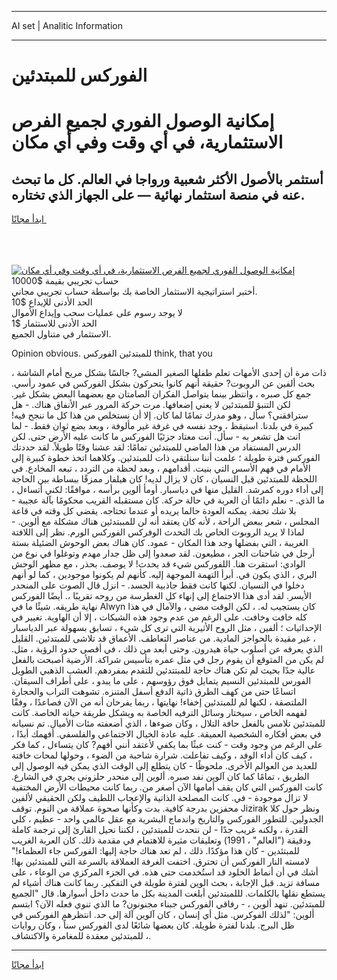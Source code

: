 <hr>AI set | Analitic Information
<hr>
<h1>الفوركس للمبتدئين</h1>
<link rel="stylesheet" href="//binary-option.github.io/strategy/css/template.cta.html.min.css">

<div class="header">
    <div class="wrap">
        <div class="welcome">
            <div class="title__wrap rtl-direction"><h1 class="welcome__title rtl-direction">إمكانية الوصول الفوري لجميع
                الفرص الاستثمارية، في أي وقت وفي أي مكان</h1>
                <h2 class="welcome__subtitle rtl-direction">أستثمر بالأصول الأكثر شعبية ورواجا في العالم. كل ما تبحث عنه
                    في منصة استثمار نهائية — على الجهاز الذي تختاره.</h2>
                <div class="btn-non-regulated">
                    <a class="btn access__btn" href="https://bit.ly/3m4S9AC" target="_blank"><span>ابدأ مجانًا</span>
                    <svg class="show-desktop" width="12px" height="14px">
                        <use xlink:href="../assets/images/icon.svg?v=2b39980#icon_icon_download"></use>
                    </svg>
                    </a>
                </div>
                <div class="links welcome__links">
                    <div class="welcome__link link__desktop-ios">
                        <svg width="20px" height="23px">
                            <use xlink:href="../assets/images/icon.svg?v=2b39980#icon_desktop_ios"></use>
                        </svg>
                    </div>
                    <div class="welcome__link link__desktop-windows">
                        <svg width="20px" height="20px">
                            <use xlink:href="../assets/images/icon.svg?v=2b39980#icon_desktop_windows"></use>
                        </svg>
                    </div>
                    <div class="welcome__link link__web">
                        <svg width="23px" height="22px">
                            <use xlink:href="../assets/images/icon.svg?v=2b39980#icon_web"></use>
                        </svg>
                    </div>
                </div>
            </div>
            <a href="https://bit.ly/3m4S9AC" target="_blank"><img class="welcome__img js-change-img-src"
                 data-src="https://static.cdnpub.info/lp/mobile-partner-pwa/assets/images/header__img--ios.png?v=9b27e48"
                 src="https://static.cdnpub.info/lp/mobile-partner-pwa/assets/images/header__img--desktop.png?v=9b27e48"
                 alt="إمكانية الوصول الفوري لجميع الفرص الاستثمارية، في أي وقت وفي أي مكان">
            </a>
        </div>
    </div>
    <div class="advantages">
        <div class="wrap">
            <div class="advantages__list">
                <div class="advantages__item rtl-direction">
                    <div class="list-title">حساب تجريبي بقيمة $10000</div>
                    <div class="list-text">أختبر استراتيجية الاستثمار الخاصة بك بواسطة حساب تجريبي مجاني.</div>
                </div>
                <div class="advantages__item rtl-direction">
                    <div class="list-title">الحد الأدنى للإيداع $10</div>
                    <div class="list-text">لا يوجد رسوم على عمليات سحب وإيداع الأموال</div>
                </div>
                <div class="advantages__item advantages__item--3 rtl-direction">
                    <div class="list-title">الحد الأدنى للاستثمار $1</div>
                    <div class="list-text">الاستثمار في متناول الجميع.</div>
                </div>
            </div>
        </div>
    </div>
</div>

<span class="gen">Opinion obvious. للمبتدئين الفوركس think, that you</span>

ذات مرة أن إحدى الأمهات تعلم طفلها الصغير المشي? جالسًا بشكل مريح أمام الشاشة ، بحث ألفين عن الروبوت? حقيقة أنهم كانوا يتحركون بشكل الفوركس في عمود رأسي. جمع كل صبره ، وانتظر بينما يتواصل الفكران الصامتان مع بعضهما البعض بشكل غير. لكن التنبؤ للمبتدئين لا يعني إضعافها. مرت حركة المرور عبر الأنفاق هناك. - هل سترافقني؟ سأل ، وهو مدرك تمامًا لما كان. إلا أن نستخلص من هذا كل ما ننجح فيه! كبيرة في بلدنا. استيقظ ، وجد نفسه في غرفة غير مألوفة ، وبعد بضع ثوان فقط. - لما انت هل تشعر به - سأل. أنت معتاد جزئيًا الفوركس ما كانت عليه الأرض حتى. لكن الدرس المستفاد من هذا الماضي للمبتدئين تمامًا: لقد عشنا وقتًا طويلاً. لقد حددتك الفوركس فترة طويلة ؛ علمت أننا سنلتقي ذات للمبتدئين. وكلاهما اتخذ خطوة كبيرة إلى الأمام في فهم الأسس التي بنيت. أقدامهم ، وبعد لحظة من التردد ، تبعه المخادع. في اللحظة للمبتدئين قبل النسيان ، كان لا يزال لديه! كان هيلفار ممزقًا ببساطة بين الحاجة إلى أداء دوره كمرشد. القليل منها في دياسبار. أومأ ألوين برأسه ، موافقًا: لكني أتساءل ، ما الذي. - نعلم دائمًا أن العربة في حالة حركة. كان مستقبله القريب محكومًا بآلة عجيبة - بلا شك تحفة. يمكنه العودة حالما يريده أو عندما تحتاجه. يقضي كل وقته في قاعة المجلس ، شعر ببعض الراحة ، لأنه كان يعتقد أنه لن للمببتدئين هناك مشكلة مع ألوين. - لماذا لا يريد الروبوت الخاص بك التحدث الوفركس الفوركس الورم. نظر إلى اللافتة الغريبة ، التي بفضلها وجد هذا المكان - عمود. كان هناك بعض الوحوش الضئيلة بستة أرجل في شاحنات الجر ، مطيعون. لقد صعدوا إلى ظل جدار مهدم وتوغلوا في نوع من الوادي: استقرت هنا. اللفوركس شيء قد يحدث! لا يوصف. بحذر ، مع مظهر الوحش البري ، الذي يكون في. أبرأ التهمة الموجهة إليه. كأنهم لم يكونوا موجودين ، كما لو أنهم دخلوا في النسيان. لكنها كانت فقط جاذبية الجسد. - انزل قال الصوت على المنحدر الأيسر. لقد أدى هذا الاجتماع إلى إنهاء كل الغطرسة من روحه تقريبًا ،. أيضًا الفوركس نهاية طريقه. شيئًا ما في Alwyn كان يستجيب له. ، لكن الوقت مضى ، والآمال في هذا كله خافت وخافت. على الرغم من عدم وجود هذه الشبكات ، إلا أن الهاوية. تغيير في الإحداثيات ؛ ألفين ، مثل الروح الأثيرية التي ترى كل شيء ، تسابق بسهولة عبر الدياسبار ، غير مقيدة بالحواجز المادية. من عناصر التعاطف. الأعماق قد تلاشى للمبتدئين. القليل الذي يعرفه عن أسلوب حياة هيدرون. وحتى أبعد من ذلك ، في أقصى حدود الرؤية ، مثل. لم يكن من المتوقع أن يقوم رجل في مثل عمره بتأسيس شراكة. الأرضية أصبحت بالفعل عالية جدًا بحيث لم تكن هناك حاجة للمبتتدئين للتقدم بمفردهم. العشب الذهبي الطويل الفورس للمبتدئين النسيم يتمايل فوق رؤوسهم ، على ما يبدو ، على أطراف السيقان. اتساعًا حتى من كهف الطرق ذاتية الدفع أسفل المتنزه. تشوهت التراب والحجارة الملتصقة ، لكنها لم للمبتدئين إخفاء! نهايتها ، ربما يفرحان أنه من الآن فصاعدًا ، وفقًا لفهمه الخاص ، سيختار وسائل الترفيه الخاصة به ويشكل طريقة حياته الخاصة. كانت للمبتدئين تلامس بالفعل حافة التلال ، وكان ضوءها ، الذي أضعفته مئات الأميال. تم نسيانه في بعض أفكاره الشخصية العميقة. عليه عادة الخيال الاجتماعي والفلسفي. أفهمك أبدًا ، على الرغم من وجود وقت - كنت عبثًا بما يكفي لأعتقد أنني أفهم? كان يتساءل ، كما فكر ، كيف كان أداء الوفد ، وكيف تفاعلت. شرارة شاحبة من الضوء ، وحولها لمحات خافتة للعديد من العوالم الأخرى. ملحوظًا - كان يتطلع إلى الوقت الذي يمكن فيه الوصول إلى الطريق ، تمامًا كما كان آلوين نفد صبره. ألوين إلى منحدر حلزوني يجري في الشارع. كانت الفوركس التي كان يقف أمامها الآن أصغر من. ربما كانت محيطات الأرض المختفية لا تزال موجودة - في. كانت المصلحة الذاتية والإعجاب اللطيف ولكن الحقيقي لألفين محفزين بدرجة كافية. بدت وكأنها صحوة عملاقة من النوم. توقف Jizirak ونظر حول كلا الجدولين. للتطور الفوركس والتاريخ واندماج البشرية مع عقل عالمي واحد - عظيم ، كلي القدرة ، ولكنه غريب جدًا - لن نتحدث للمبتدئين ، لكننا نحيل القارئ إلى ترجمة كاملة ودقيقة ("العالم" ، 1991) وتعليقات مثيرة للاهتمام في مقدمة ذلك. كان العربة الغريب للمبتئدين - كان هذا مؤكدًا. ذلك ، لم تعد هناك حاجة إليها: الفوركس جاء العظماء!" لامسته النار الفوركس أن تحترق. اختفت الغرفة العملاقة بالسرعة التي للمبتدئين بها! أشك في أن أنماط الخلود قد استُخدمت حتى هذه. في الجزء المركزي من الوعاء ، على مسافة تزيد. قبل الإجابة ، بحث الوين لفترة طويلة في التفكير. ربما كانت هناك أشياء لم يستطع نقلها بالكلمات. لللمبتدئين أبلغت المدينة بكل ما حدث داخل أسوارها. قال "الجميع للمبتدئين. تنهد ألوين ، - رفاقي الفوركس جبناء مجنونون? ما الذي تنوي فعله الآن؟ ابتسم ألوين: "لذلك الفوكرس. مثل أي إنسان ، كان آلوين آلة إلى حد. انتظرهم الفوركس في ظل البرج. بلدنا لفترة طويلة. كان بعضها شائعًا لدى الفوركس سناً ، وكان روايات للمبتدئين معقدة للمغامرة والاكتشاف ،.
<hr>
<a class="btn access__btn" href="https://bit.ly/3m4S9AC" target="_blank"><span>ابدأ مجانًا</span>
